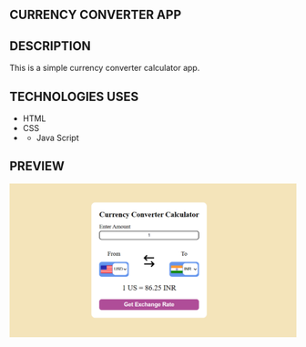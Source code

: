 ## CURRENCY CONVERTER APP

## DESCRIPTION
This is a simple currency converter calculator app.

## TECHNOLOGIES USES
- HTML
- CSS
- - Java Script

## PREVIEW
<p align="center">
 <img src="currency.png" alt="Currency Converter Preview" />
</p>
